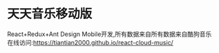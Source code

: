 # 天天音乐移动版
React+Redux+Ant Design Mobile开发,所有数据来自所有数据来自酷狗音乐<br>
在线访问:https://tiantian2000.github.io/react-cloud-music/<br>
<br><br>
